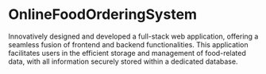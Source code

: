 # OnlineFoodOrderingSystem
Innovatively designed and developed a full-stack web application, offering a seamless fusion of frontend and backend functionalities. This application facilitates users in the efficient storage and management of food-related data, with all information securely stored within a dedicated database.
